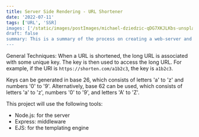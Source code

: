 ```yaml
---
title: Server Side Rendering - URL Shortener
date: '2022-07-11'
tags: ['URL', 'SSR]
images: ['/static/images/postImages/michael-dziedzic-qDG7XKJLKbs-unsplash.jpg']
draft: false
summary: This is a summary of the process on creating a web-server and API. We will create a URL shortening service similar to bit.ly, TinyURL, and others.
---
```


General Techniques: When a URL is shortened, the long URL is associated with some unique key. The key is then used to access the long URL. For example, if the URl is `https://shorten.com/a1b2c3`, the key is `a1b2c3`.

Keys can be generated in base 26, which consists of letters 'a' to 'z' and numbers '0' to '9'. Alternatively, base 62 can be used, which consists of letters 'a' to 'z', numbers '0' to '9', and letters 'A' to 'Z'.

This project will use the following tools:

- Node.js: for the server
- Express: middleware
- EJS: for the templating engine
